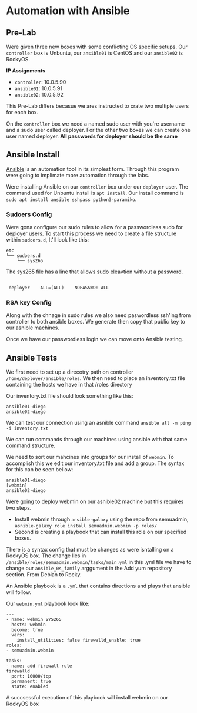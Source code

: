 # Automation with Ansible

## Pre-Lab
Were given three new boxes with some conflicting OS specific setups. Our `controller` box is Unbuntu, our `ansible01` is CentOS and our `ansible02` is RockyOS.

**IP Assignments**
- `controller`: 10.0.5.90
- `ansible01`: 10.0.5.91
- `ansible02`: 10.0.5.92

This Pre-Lab differs becasue we ares instructed to crate two multiple users for each box. 

On the `controller` box we need a named sudo user with you're username and a sudo user called deployer. For the other two boxes we can create one user named deployer. **All passwords for deployer should be the same**

## Ansible Install
[Ansible](https://www.redhat.com/en/technologies/management/ansible?extIdCarryOver=true&sc_cid=701f2000001OH6uAAG) is an automation tool in its simplest form. Through this program were going to implimate more automation through the labs.

Were installing Ansible on our `controller` box under our `deployer` user. The command used for Unbuntu install is `apt install`. Our install command is `sudo apt install ansible sshpass python3-paramiko`.

### Sudoers Config
Were gona configure our sudo rules to allow for a passwordless sudo for deployer users. To start this process we need to create a file structure within `sudoers.d`, It'll look like this:

```
etc
└── sudoers.d
    └── sys265
```

The sys265 file has a line that allows sudo eleavtion without a password.

```

 deployer    ALL=(ALL)    NOPASSWD: ALL

```

### RSA key Config
Along with the chnage in sudo rules we also need paswordless ssh'ing from controller to both ansible boxes. We generate then copy that public key to our asnible machines. 

Once we have our passwordless login we can move onto Ansible testing. 




## Ansible Tests
We first need to set up a direcotry path on controller `/home/deployer/ansible/roles`. We then need to place an inventory.txt file containing the hosts we have in that /roles directory

Our inventory.txt file should look something like this:
```
ansible01-diego
ansible02-diego
```

We can test our connection using an asnible command `ansible all -m ping -i inventory.txt`

We can run commands through our machines using ansible with that same command structure.

We need to sort our mahcines into groups for our install of `webmin`. To accomplish this we edit our inventory.txt file and add a group. The syntax for this can be seen bellow:

```
ansible01-diego
[webmin]
ansible02-diego
```

Were going to deploy webmin on our asnible02 machine but this requires two steps.
* Install webmin through `ansible-galaxy` using the repo from semuadmin, `asnible-galaxy role install semuadmin.webmin -p roles/`
* Second is creating a playbook that can install this role on our specified boxes.

There is a syntax config that must be changes as were isntalling on a RockyOS box. The change lies in `/ansible/roles/semuadmin.webmin/tasks/main.yml` in this .yml file we have to change our `ansible_0s_family` arggument in the Add yum repository section. From Debian to Rocky.

An Ansible playbook is a `.yml` that contains directions and plays that ansible will follow.

Our `webmin.yml` playbook look like:
```
---
- name: webmin SYS265
  hosts: webmin
  become: true
  vars:
    install_utilities: false firewalld_enable: true
roles:
- semuadmin.webmin

tasks:
- name: add firewall rule
firewalld
  port: 10000/tcp
  permanent: true
  state: enabled
```
A succsessful execution of this playbook will install webmin on our RockyOS box
```
